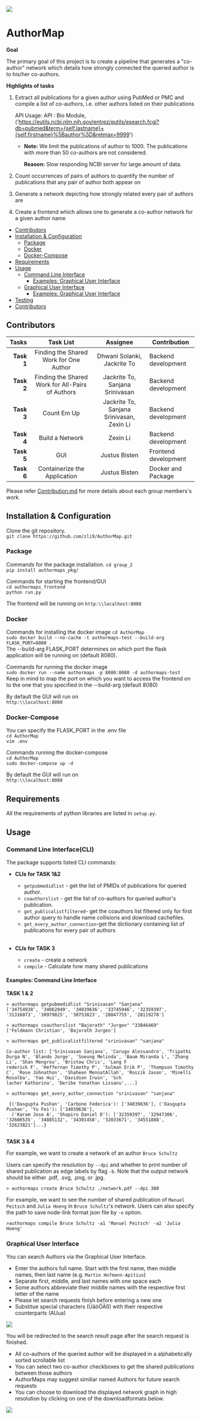 ![](https://img.shields.io/badge/license-MIT-blueviolet.svg)

# AuthorMap

**Goal**

The primary goal of this project is to create a pipeline that generates a "co-author" network which details how strongly connected
the queried author is to his/her co-authors.

**Highlights of tasks**
1. Extract all publications for a given author using PubMed or PMC and compile a list of co-authors, i.e. other authors listed
on their publications

    API Usage: API : Bio Module,('https://eutils.ncbi.nlm.nih.gov/entrez/eutils/esearch.fcgi?db=pubmed&term={self.lastname}+{self.firstname}%5Bauthor%5D&retmax=9999')
    - **Note:** We limit the publications of author to 1000. The publications with more than 50 co-authors are not considered.

        **Reason:** Slow responding NCBI server for large amount of data.

2. Count occurrences of pairs of authors to quantify the number of publications that any pair of author both appear on
3. Generate a network depicting how strongly related every pair of authors are
4. Create a frontend which allows one to generate a co-author network for a given author name

- [Contributors](#contributors)
- [Installation & Configuration](#installation-configuration)
  - [Package](#package)
  - [Docker](#docker)
  - [Docker-Compose](#docker-compose)
- [Requirements](#requirements)
- [Usage](#usage)
    - [Command Line Interface](#command-line-interface)
        - [Examples: Graphical User Interface](#examples-graphical-user-interface)
    - [Graphical User Interface](#graphical-user-interface)
        - [Examples: Graphical User Interface](#examples-graphical-user-interface)
- [Testing](#testing)
- [Contributors](#contributors)

## Contributors

Tasks | Task List |  Assignee | Contribution
---:|:---:|:---:| ---
**Task 1** |Finding the Shared Work for One Author| Dhwani Solanki, Jackrite To | Backend development
**Task 2** |Finding the Shared Work for All-Pairs of Authors| Jackrite To, Sanjana Srinivasan | Backend development
**Task 3** |Count Em Up | Jackrite To, Sanjana Srinivasan, Zexin Li | Backend development
**Task 4** |Build a Network | Zexin Li | Backend development
**Task 5** |GUI | Justus Bisten | Frontend development
**Task 6** |Containerize the Application | Justus Bisten | Docker and Package

Please refer [Contribution.md](Contribution.md) for more details about each group members's work.


## Installation & Configuration

Clone the git repository.  
`git clone https://github.com/zli9/AuthorMap.git`

### Package

Commands for the package installation.
`cd group_2`  
`pip install authormaps_pkg/`  

Commands for starting the frontend/GUI  
`cd authormaps_frontend`   
`python run.py`  

The frontend will be running on
`http:\\localhost:8080`  

### Docker

Commands for installing the docker image
`cd AuthorMap`   
`sudo docker build --no-cache -t authormaps-test --build-arg FLASK_PORT=8080 .`  
The --build-arg FLASK_PORT determines on which port the flask application will be running on (default 8080).  

Commands for running the docker image  
`sudo docker run --name authormaps -p 8080:8080 -d authormaps-test`  
Keep in mind to map the port on which you want to access the frontend on to the one that you specified in the --build-arg (default 8080)  

By default the GUI will run on  
`http:\\localhost:8080`

### Docker-Compose
You can specify the FLASK_PORT in the .env file  
`cd AuthorMap`  
`vim .env`  

Commands running the docker-compose  
`cd AuthorMap`   
`sudo docker-compose up -d`  

By default the GUI will run on  
`http:\\localhost:8080`  


## Requirements

All the requirements of python libraries are listed in `setup.py`.

## Usage

### Command Line Interface(CLI)
The package supports listed CLI commands:

- **CLIs for TASK 1&2**

  - `getpubmedidlist` - get the list of PMIDs of publications for queried author.
  - `coauthorslist` - get the list of co-authors for queried author's publication.
  - `get_publicalistfiltered`- get the coauthors list filtered only for first author query to handle name collisions and download cachefiles.
  - `get_every_author_connection`-get the dictionary containing list of publications for every pair of authors


  <br>
- **CLIs for TASK 3**

  - `create` - create a network
  - `compile` - Calculate how many shared publications


#### Examples: Command Line Interface
**TASK 1 & 2**
```
> authormaps getpubmedidlist "Srinivasan" "Sanjana"
['34754938', '34062049', '34039636', '33745946', '32359397', '31316073', '30979825', '30753823', '28847755', '28119278']
```
```
> authormaps coauthorslist "Bajorath" "Jurgen" "33846469"
['Feldmann Christian', 'Bajorath Jurgen']
```
```
> authormaps get_publicalistfiltered "srinivasan" "sanjana"

Co-author list: ['Srinivasan Sanjana', 'Carugo Alessandro', 'Tripathi Durga N', 'Blando Jorge', 'Soeung Melinda', 'Baum Miranda L', 'Zhang Li', 'Shan Mengrou', 'Bristow Chris', 'Lang F
rederick F', 'Heffernan Timothy P', 'Sulman Erik P', 'Thompson Timothy C', 'Rose Johnathon', 'Shaheen MennatAllah', 'Roszik Jason', 'Minelli Rosalba', 'Yao Hui', 'Davidson Irwin', 'Sch
lacher Katharina', 'Deribe Yonathan Lissanu',...]
```
```
> authormaps get_every_author_connection "srinivasan" "sanjana"

 {('Dasgupta Pushan', 'Carbone Federica'): ['34039636'], ('Dasgupta Pushan', 'Yu Fei'): ['34039636'],
  ('Karam Jose A', 'Shapiro Daniel D'): ['32359397', '32947306', '32600535', '34885132', '34301458', '32033671', '34551888', '32623821']...}


```


**TASK 3 & 4**

For example, we want to create a network of an author `Bruce Schultz`

Users can specify the resolution by `--dpi` and whether to print number of shared publication as edge labels by flag `-b`. Note that the output network should be either .pdf, .svg, .png, or .jpg.

```
> authormaps create Bruce Schultz ./network.pdf --dpi 300
```

For example, we want to see the number of shared publication of `Manuel Peitsch` and `Julia Hoeng` in `Bruce Schultz`'s network.
Users can also specify the path to save node-link format json file by `-o` option.
```
>authormaps compile Bruce Schultz -a1 'Manuel Peitsch' -a2 'Julia Hoeng'
```



### Graphical User Interface

You can search Authors via the Graphical User Interface.

- Enter the authors full name. Start with the first name, then middle names, then last name (e.g. `Martin Hofmann-Apitius`)
- Separate first, middle, and last names with one space each
- Some authors abbreviate their middle names with the respective first letter of the name
- Please let search requests finish before entering a new one
- Substitue special characters (ÜäöÖÄß) with their respective counterparts (AUua)

![](./images/gui_home-1.png)


You will be redirected to the search result page after the search request is finished.
- All co-authors of the queried author will be displayed in a alphabetically sorted scrollable list
- You can select two co-author checkboxes to get the shared publications between those authors
- AuthorMaps may suggest similiar named Authors for future search requests
- You can choose to download the displayed network graph in high resolution by clicking on one of the downloadformats below.

![](./images/results_page-0.png)
